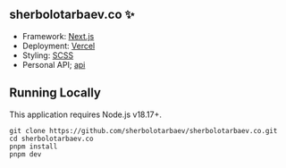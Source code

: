 ## sherbolotarbaev.co ✨

- Framework: [Next.js](https://nextjs.org/)
- Deployment: [Vercel](https://vercel.com/)
- Styling: [SCSS](https://sass-lang.com/)
- Personal API; [api](https://github.com/sherbolotarbaev/api)

## Running Locally

This application requires Node.js v18.17+.

```
git clone https://github.com/sherbolotarbaev/sherbolotarbaev.co.git
cd sherbolotarbaev.co
pnpm install
pnpm dev
```
